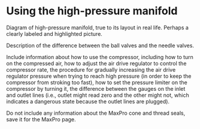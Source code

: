 # Using the high-pressure manifold

Diagram of high-pressure manifold, true to its layout in real life. Perhaps a clearly labeled and highlighted picture. 

Description of the difference between the ball valves and the needle valves.

Include information about how to use the compressor, including how to turn on the compressed air, how to adjust the air drive regulator to control the compressor rate, the procedure for gradually increasing the air drive regulator pressure when trying to reach high pressure (in order to keep the compressor from stroking too fast), how to set the pressure limiter on the compressor by turning it, the difference between the gauges on the inlet and outlet lines (i.e., outlet might read zero and the other might not, which indicates a dangerous state because the outlet lines are plugged).

Do not include any information about the MaxPro cone and thread seals, save it for the MaxPro page.
